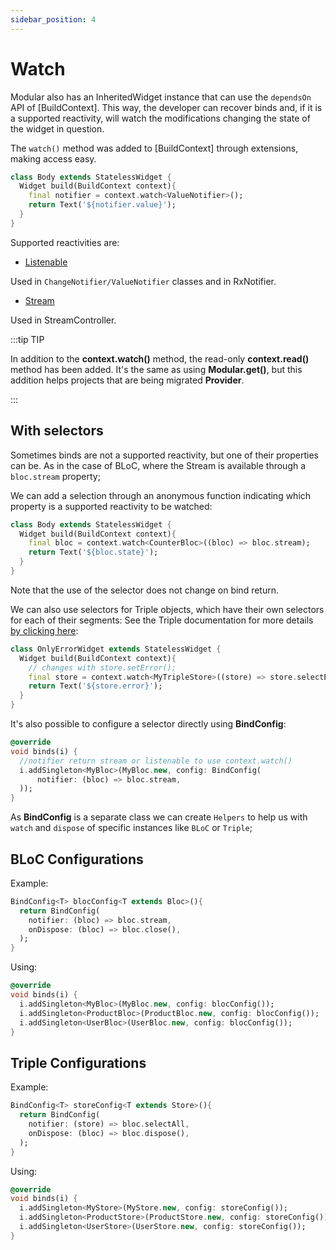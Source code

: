 ```yaml
---
sidebar_position: 4
---
```


# Watch

Modular also has an InheritedWidget instance that can use the `dependsOn` API of [BuildContext].
This way, the developer can recover binds and, if it is a supported reactivity, will watch the modifications
changing the state of the widget in question.

The `watch()` method was added to [BuildContext] through extensions, making access easy.
```dart
class Body extends StatelessWidget {
  Widget build(BuildContext context){
    final notifier = context.watch<ValueNotifier>();
    return Text('${notifier.value}');
  }
}
```

Supported reactivities are:
- [Listenable](https://api.flutter.dev/flutter/foundation/Listenable-class.html)

Used in `ChangeNotifier/ValueNotifier` classes and in RxNotifier.

- [Stream](https://api.dart.dev/stable/2.15.0/dart-async/Stream-class.html)

Used in StreamController.

:::tip TIP

In addition to the **context.watch()** method, the read-only **context.read()** method has been added.
It's the same as using **Modular.get()**, but this addition helps projects that are being migrated
**Provider**.

:::

## With selectors

Sometimes binds are not a supported reactivity, but one of their properties can be.
As in the case of BLoC, where the Stream is available through a `bloc.stream` property;

We can add a selection through an anonymous function indicating which property is a supported reactivity to be watched:

```dart
class Body extends StatelessWidget {
  Widget build(BuildContext context){
    final bloc = context.watch<CounterBloc>((bloc) => bloc.stream);
    return Text('${bloc.state}');
  }
}
```

Note that the use of the selector does not change on bind return.

We can also use selectors for Triple objects, which have their own selectors for each of their segments:
See the Triple documentation for more details [by clicking here](https://triple.flutterando.com.br/docs/getting-started/using-flutter-triple#selectors):

```dart
class OnlyErrorWidget extends StatelessWidget {
  Widget build(BuildContext context){
    // changes with store.setError();
    final store = context.watch<MyTripleStore>((store) => store.selectError);
    return Text('${store.error}');
  }
}
```

It's also possible to configure a selector directly using **BindConfig**:

```dart
@override
void binds(i) {
  //notifier return stream or listenable to use context.watch()
  i.addSingleton<MyBloc>(MyBloc.new, config: BindConfig(
      notifier: (bloc) => bloc.stream,
  ));
}
```

As **BindConfig** is a separate class we can create `Helpers` to help us with `watch` and `dispose`
of specific instances like `BLoC` or `Triple`;

## BLoC Configurations

Example:

```dart
BindConfig<T> blocConfig<T extends Bloc>(){
  return BindConfig(
    notifier: (bloc) => bloc.stream,
    onDispose: (bloc) => bloc.close(),
  );
} 

```

Using:

```dart
@override
void binds(i) {
  i.addSingleton<MyBloc>(MyBloc.new, config: blocConfig());
  i.addSingleton<ProductBloc>(ProductBloc.new, config: blocConfig());
  i.addSingleton<UserBloc>(UserBloc.new, config: blocConfig());
}
```

## Triple Configurations

Example:

```dart
BindConfig<T> storeConfig<T extends Store>(){
  return BindConfig(
    notifier: (store) => bloc.selectAll,
    onDispose: (bloc) => bloc.dispose(),
  );
} 

```

Using:

```dart
@override
void binds(i) {
  i.addSingleton<MyStore>(MyStore.new, config: storeConfig());
  i.addSingleton<ProductStore>(ProductStore.new, config: storeConfig());
  i.addSingleton<UserStore>(UserStore.new, config: storeConfig());
}
```

